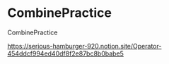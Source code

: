 # CombinePractice
CombinePractice


https://serious-hamburger-920.notion.site/Operator-454ddcf994ed40df8f2e87bc8b0babe5
